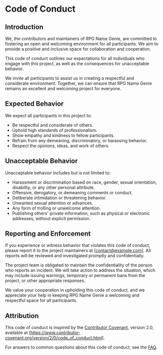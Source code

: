 # Code of Conduct

## Introduction

We, the contributors and maintainers of RPG Name Genie, are committed to fostering an open and welcoming environment for all participants. We aim to provide a positive and inclusive space for collaboration and cooperation.

This code of conduct outlines our expectations for all individuals who engage with this project, as well as the consequences for unacceptable behavior.

We invite all participants to assist us in creating a respectful and considerate environment. Together, we can ensure that RPG Name Genie remains an excellent and welcoming project for everyone.

## Expected Behavior

We expect all participants in this project to:

- Be respectful and considerate of others.
- Uphold high standards of professionalism.
- Show empathy and kindness to fellow participants.
- Refrain from any demeaning, discriminatory, or harassing behavior.
- Respect the opinions, ideas, and work of others.

## Unacceptable Behavior

Unacceptable behavior includes but is not limited to:

- Harassment or discrimination based on race, gender, sexual orientation, disability, or any other personal attribute.
- Offensive, derogatory, or demeaning comments or conduct.
- Deliberate intimidation or threatening behavior.
- Unwanted sexual attention or advances.
- Any form of trolling or unwelcome attention.
- Publishing others' private information, such as physical or electronic addresses, without explicit permission.

## Reporting and Enforcement

If you experience or witness behavior that violates this code of conduct, please report it to the project maintainers at [contact@example.com]. All reports will be reviewed and investigated promptly and confidentially.

The project team is obligated to maintain the confidentiality of the person who reports an incident. We will take action to address the situation, which may include issuing warnings, temporary or permanent bans from the project, or other appropriate responses.

We value your cooperation in upholding this code of conduct, and we appreciate your help in keeping RPG Name Genie a welcoming and respectful space for all participants.

## Attribution

This code of conduct is inspired by the [Contributor Covenant](https://www.contributor-covenant.org), version 2.0, available at [https://www.contributor-covenant.org/version/2/0/code_of_conduct.html].

For answers to common questions about this code of conduct, see the [FAQ](https://www.contributor-covenant.org/faq).

